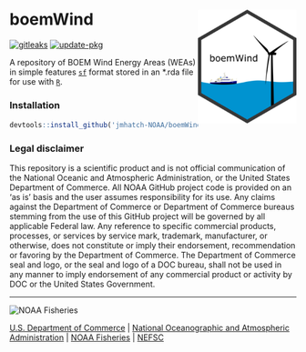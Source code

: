 # boemWind <a href=https://jmhatch-noaa.github.io/boemWind/><img src="man/figures/logo.png" align="right" height="200" /></a>

[![gitleaks](https://github.com/jmhatch-NOAA/boemWind/actions/workflows/secretScan.yml/badge.svg)](https://github.com/jmhatch-NOAA/boemWind/actions/workflows/secretScan.yml) [![update-pkg](https://github.com/jmhatch-NOAA/boemWind/actions/workflows/update-pkg.yml/badge.svg)](https://github.com/jmhatch-NOAA/boemWind/actions/workflows/update-pkg.yml)

A repository of BOEM Wind Energy Areas (WEAs) in simple features [`sf`](https://r-spatial.github.io/sf/) format stored in an *.rda file for use with [`R`](https://www.r-project.org/).

### Installation

```r
devtools::install_github('jmhatch-NOAA/boemWind')
```

### Legal disclaimer

This repository is a scientific product and is not official communication of the National Oceanic and Atmospheric Administration, or the United States Department of Commerce. All NOAA GitHub project code is provided on an ‘as is’ basis and the user assumes responsibility for its use. Any claims against the Department of Commerce or Department of Commerce bureaus stemming from the use of this GitHub project will be governed by all applicable Federal law. Any reference to specific commercial products, processes, or services by service mark, trademark, manufacturer, or otherwise, does not constitute or imply their endorsement, recommendation or favoring by the Department of Commerce. The Department of Commerce seal and logo, or the seal and logo of a DOC bureau, shall not be used in any manner to imply endorsement of any commercial product or activity by DOC or the United States Government.

---

<img src="https://raw.githubusercontent.com/nmfs-fish-tools/nmfspalette/main/man/figures/noaa-fisheries-rgb-2line-horizontal-small.png" width="185" alt="NOAA Fisheries">

[U.S. Department of Commerce](https://www.commerce.gov/) | [National Oceanographic and Atmospheric Administration](https://www.noaa.gov) | [NOAA Fisheries](https://www.fisheries.noaa.gov/) | [NEFSC](https://www.fisheries.noaa.gov/about/northeast-fisheries-science-center)
